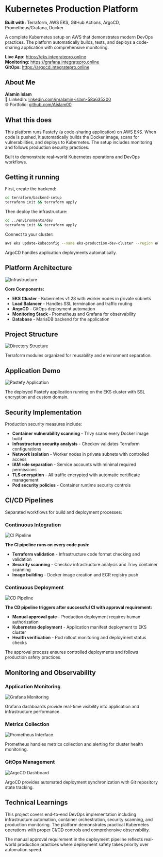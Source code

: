 # Kubernetes Production Platform

**Built with:** Terraform, AWS EKS, GitHub Actions, ArgoCD, Prometheus/Grafana, Docker

A complete Kubernetes setup on AWS that demonstrates modern DevOps practices. The platform automatically builds, tests, and deploys a code-sharing application with comprehensive monitoring.

**Live App:** https://eks.integratepro.online  
**Monitoring:** https://grafana.integratepro.online  
**GitOps:** https://argocd.integratepro.online

## About Me

**Alamin Islam**  
💼 LinkedIn: [linkedin.com/in/alamin-islam-58a635300](https://www.linkedin.com/in/alamin-islam-58a635300)  
🌐 Portfolio: [github.com/Aislam00](https://github.com/Aislam00)

## What this does

This platform runs Pastefy (a code-sharing application) on AWS EKS. When code is pushed, it automatically builds the Docker image, scans for vulnerabilities, and deploys to Kubernetes. The setup includes monitoring and follows production security practices.

Built to demonstrate real-world Kubernetes operations and DevOps workflows.

## Getting it running

First, create the backend:
```bash
cd terraform/backend-setup
terraform init && terraform apply
```

Then deploy the infrastructure:
```bash
cd ../environments/dev
terraform init && terraform apply
```

Connect to your cluster:
```bash
aws eks update-kubeconfig --name eks-production-dev-cluster --region eu-west-2
```

ArgoCD handles application deployments automatically.

## Platform Architecture

![Infrastructure](screenshots/ARCEKS-.PNG)

**Core Components:**
- **EKS Cluster** - Kubernetes v1.28 with worker nodes in private subnets
- **Load Balancer** - Handles SSL termination and traffic routing
- **ArgoCD** - GitOps deployment automation
- **Monitoring Stack** - Prometheus and Grafana for observability
- **Database** - MariaDB backend for the application

## Project Structure

![Directory Structure](screenshots/Directory-structure.png)

Terraform modules organized for reusability and environment separation.

## Application Demo

![Pastefy Application](screenshots/pastefy-app.png)

The deployed Pastefy application running on the EKS cluster with SSL encryption and custom domain.

## Security Implementation

Production security measures include:
- **Container vulnerability scanning** - Trivy scans every Docker image build
- **Infrastructure security analysis** - Checkov validates Terraform configurations
- **Network isolation** - Worker nodes in private subnets with controlled access
- **IAM role separation** - Service accounts with minimal required permissions
- **TLS encryption** - All traffic encrypted with automatic certificate management
- **Pod security policies** - Container runtime security controls

## CI/CD Pipelines

Separated workflows for build and deployment processes:

### Continuous Integration
![CI Pipeline](screenshots/ci-eks.png)

**The CI pipeline runs on every code push:**
- **Terraform validation** - Infrastructure code format checking and validation
- **Security scanning** - Checkov infrastructure analysis and Trivy container scanning
- **Image building** - Docker image creation and ECR registry push

### Continuous Deployment
![CD Pipeline](screenshots/cd.eks.png)

**The CD pipeline triggers after successful CI with approval requirement:**
- **Manual approval gate** - Production deployment requires human authorization
- **Kubernetes deployment** - Application manifest deployment to EKS cluster
- **Health verification** - Pod rollout monitoring and deployment status checks

The approval process ensures controlled deployments and follows production safety practices.

## Monitoring and Observability

### Application Monitoring
![Grafana Monitoring](screenshots/grafana-dashboard.png)

Grafana dashboards provide real-time visibility into application and infrastructure performance.

### Metrics Collection
![Prometheus Interface](screenshots/prometheus-interface.png)

Prometheus handles metrics collection and alerting for cluster health monitoring.

### GitOps Management
![ArgoCD Dashboard](screenshots/argocd-dashboard.png)

ArgoCD provides automated deployment synchronization with Git repository state tracking.

## Technical Learnings

This project covers end-to-end DevOps implementation including infrastructure automation, container orchestration, security scanning, and production monitoring. The platform demonstrates practical Kubernetes operations with proper CI/CD controls and comprehensive observability.

The manual approval requirement in the deployment pipeline reflects real-world production practices where deployment safety takes priority over automation speed.